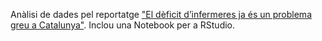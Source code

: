 Anàlisi de dades pel reportatge ["El dèficit d’infermeres ja és un problema greu a Catalunya"](http://diarisanitat.cat/el-deficit-dinfermeres-ja-es-un-problema-greu-a-catalunya/).
Inclou una Notebook per a RStudio.
